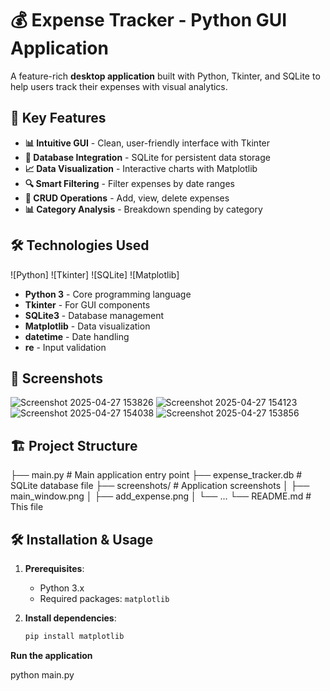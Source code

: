 # 💰 Expense Tracker - Python GUI Application

A feature-rich **desktop application** built with Python, Tkinter, and SQLite to help users track their expenses with visual analytics.

## 🚀 Key Features

- **📊 Intuitive GUI** - Clean, user-friendly interface with Tkinter
- **💾 Database Integration** - SQLite for persistent data storage
- **📈 Data Visualization** - Interactive charts with Matplotlib
- **🔍 Smart Filtering** - Filter expenses by date ranges
- **📱 CRUD Operations** - Add, view, delete expenses
- **📊 Category Analysis** - Breakdown spending by category

## 🛠️ Technologies Used

![Python]
![Tkinter]
![SQLite]
![Matplotlib]

- **Python 3** - Core programming language
- **Tkinter** - For GUI components
- **SQLite3** - Database management
- **Matplotlib** - Data visualization
- **datetime** - Date handling
- **re** - Input validation

## 📸 Screenshots

![Screenshot 2025-04-27 153826](https://github.com/user-attachments/assets/ad7275e8-6e8e-4862-859e-b5069d543ba1)
![Screenshot 2025-04-27 154123](https://github.com/user-attachments/assets/b39cfbc9-1aa2-4110-988f-dd9401fa0b59)
![Screenshot 2025-04-27 154038](https://github.com/user-attachments/assets/f52e639f-c251-4c34-b05e-6f3e7206f99f)
![Screenshot 2025-04-27 153856](https://github.com/user-attachments/assets/ef3359bf-c4cf-44af-810c-a96a3d06d367)

## 🏗️ Project Structure

├── main.py # Main application entry point
├── expense_tracker.db # SQLite database file
├── screenshots/ # Application screenshots
│ ├── main_window.png
│ ├── add_expense.png
│ └── ...
└── README.md # This file


## 🛠️ Installation & Usage

1. **Prerequisites**:
   - Python 3.x
   - Required packages: `matplotlib`

2. **Install dependencies**:
   ```bash
   pip install matplotlib

**Run the application**

python main.py
